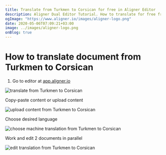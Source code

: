 ```yaml
---
title: Translate from Turkmen to Corsican for free in Aligner Editor
description: Aligner Dual Editor Tutorial. How to translate for free from Turkmen to Corsican. Aligner is multilingual document management platform. 
ogImage: "https://www.aligner.io/images/aligner-logo.png"
date: 2020-05-06T07:09:21+03:00
image: ../images/aligner-logo.png
onBlog: true
---
```


# How to translate document from Turkmen to Corsican

1. Go to editor at [app.aligner.io](https://app.aligner.io "Aligner App web page")

![translate from Turkmen to Corsican](../aligner-blank-editor.png "translate from Turkmen to Corsican")

Copy-paste content or upload content

![upload content from Turkmen to Corsican](../aligner-uploaded-document.png "upload content from Turkmen to Corsican")

Choose desired language

![choose machine translation from Turkmen to Corsican](../aligner-language-dropdown.png "choose machine translation from Turkmen to Corsican")

Work and edit 2 documents in parallel

![edit translation from Turkmen to Corsican](../aligner-double-sitded-editor.png "edit translation from Turkmen to Corsican")

